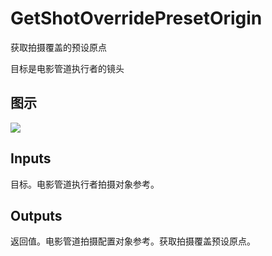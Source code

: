 # GetShotOverridePresetOrigin

获取拍摄覆盖的预设原点

目标是电影管道执行者的镜头

## 图示

![]($-20221218-20091275.png)

## Inputs

目标。电影管道执行者拍摄对象参考。  

## Outputs

返回值。电影管道拍摄配置对象参考。获取拍摄覆盖预设原点。

